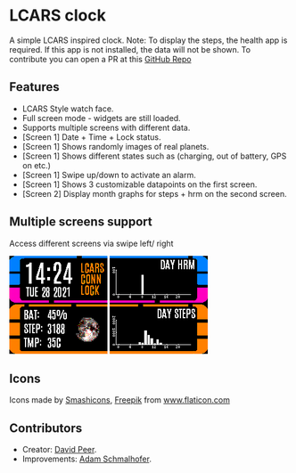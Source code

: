 # LCARS clock

A simple LCARS inspired clock.
Note: To display the steps, the health app is required. If this app is not installed, the data will not be shown.
To contribute you can open a PR at this [GitHub Repo]( https://github.com/peerdavid/BangleApps)

## Features
 * LCARS Style watch face.
 * Full screen mode - widgets are still loaded.
 * Supports multiple screens with different data.
 * [Screen 1] Date + Time + Lock status.
 * [Screen 1] Shows randomly images of real planets.
 * [Screen 1] Shows different states such as (charging, out of battery, GPS on etc.)
 * [Screen 1] Swipe up/down to activate an alarm.
 * [Screen 1] Shows 3 customizable datapoints on the first screen.
 * [Screen 2] Display month graphs for steps + hrm on the second screen.


## Multiple screens support
Access different screens via swipe left/ right

![](screenshot.png)
![](screenshot_2.png)


## Icons
<div>Icons made by <a href="https://www.flaticon.com/authors/smashicons" title="Smashicons">Smashicons</a>, <a href="https://www.freepik.com" title="Freepik">Freepik</a> from <a href="https://www.flaticon.com/" title="Flaticon">www.flaticon.com</a></div>


## Contributors
- Creator: [David Peer](https://github.com/peerdavid).
- Improvements: [Adam Schmalhofer](https://github.com/adamschmalhofer).
